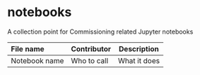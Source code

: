 # notebooks
A collection point for Commissioning related Jupyter notebooks




|File name     | Contributor     |Description      | 
|:--------------|-----------------|------------------|
| Notebook name | Who to call | What it does |
